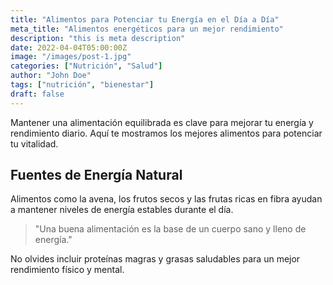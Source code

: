 ```yaml
---
title: "Alimentos para Potenciar tu Energía en el Día a Día"
meta_title: "Alimentos energéticos para un mejor rendimiento"
description: "this is meta description"
date: 2022-04-04T05:00:00Z
image: "/images/post-1.jpg"
categories: ["Nutrición", "Salud"]
author: "John Doe"
tags: ["nutrición", "bienestar"]
draft: false
---
```


Mantener una alimentación equilibrada es clave para mejorar tu energía y rendimiento diario. Aquí te mostramos los mejores alimentos para potenciar tu vitalidad.

## Fuentes de Energía Natural

Alimentos como la avena, los frutos secos y las frutas ricas en fibra ayudan a mantener niveles de energía estables durante el día.

> "Una buena alimentación es la base de un cuerpo sano y lleno de energía."

No olvides incluir proteínas magras y grasas saludables para un mejor rendimiento físico y mental.
